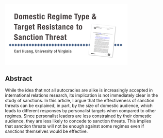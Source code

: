 <img width='80%' style='margin:0 auto;' src='sanctions-repo.png'/>

## Abstract

While the idea that not all autocracies are alike is increasingly accepted in international relations research, its implication is not immediately clear in the study of sanctions. In this article, I argue that the effectiveness of sanction threats can be explained, in part, by the size of domestic audience, which leads to different responses by personalist targets when compared to other regimes. Since personalist leaders are less constrained by their domestic audience, they are less likely to concede to sanction threats. This implies that sanction threats will not be enough against some regimes even if sanctions themselves would be effective.



